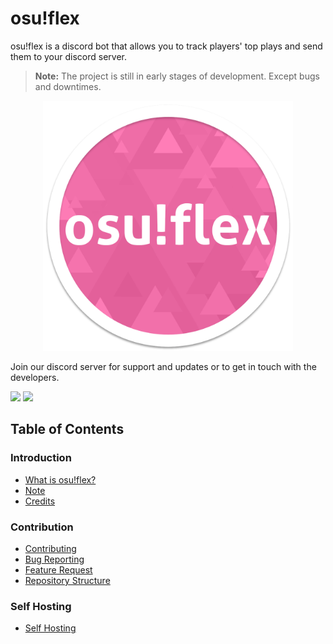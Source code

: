 # osu!flex

osu!flex is a discord bot that allows you to track players' top plays and send them to your discord server.

> **Note:** The project is still in early stages of development. Except bugs and downtimes.

<p align="center">
  <img src="assets/images/osu-flex-logo.png" alt="osu!flex logo" width="400" height="400">
</p>


Join our discord server for support and updates or to get in touch with the developers.

[![](https://dcbadge.vercel.app/api/badge)](https://discord.gg/PxFdAkejV9)
[![](https://dcbadge.vercel.app/api/server/PxFdAkejV9)](https://discord.gg/PxFdAkejV9)

## Table of Contents

### Introduction

- [What is osu!flex?](https://github.com/innocentDE/osu-flex/wiki/What-is-osu-flex)
- [Note](https://github.com/innocentDE/osu-flex/wiki/What-is-osu-flex/Note)
- [Credits](https://github.com/innocentDE/osu-flex/wiki/Credits)

### Contribution

- [Contributing](https://github.com/innocentDE/osu-flex/wiki/Contributing)
- [Bug Reporting](https://github.com/innocentDE/osu-flex/wiki/Bug-Reporting)
- [Feature Request](https://github.com/innocentDE/osu-flex/wiki/Feature-Request)
- [Repository Structure](https://github.com/innocentDE/osu-flex/wiki/Repository-Structure)


### Self Hosting

- [Self Hosting](https://github.com/innocentDE/osu-flex/wiki/Self-Hosting)
